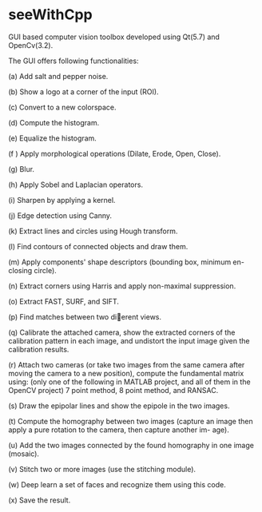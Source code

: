 # seeWithCpp

GUI based computer vision toolbox developed using Qt(5.7) and OpenCv(3.2).

The GUI offers following functionalities:

(a) Add salt and pepper noise.

(b) Show a logo at a corner of the input (ROI).

(c) Convert to a new colorspace.

(d) Compute the histogram.

(e) Equalize the histogram.

(f ) Apply morphological operations (Dilate, Erode, Open, Close).

(g) Blur.

(h) Apply Sobel and Laplacian operators.

(i) Sharpen by applying a kernel.

(j) Edge detection using Canny.

(k) Extract lines and circles using Hough transform.

(l) Find contours of connected objects and draw them.

(m) Apply components' shape descriptors (bounding box, minimum en-
closing circle).

(n) Extract corners using Harris and apply non-maximal suppression.

(o) Extract FAST, SURF, and SIFT.

(p) Find matches between two dierent views.

(q) Calibrate the attached camera, show the extracted corners of the
calibration pattern in each image, and undistort the input image
given the calibration results.

(r) Attach two cameras (or take two images from the same camera after
moving the camera to a new position), compute the fundamental
matrix using: (only one of the following in MATLAB project, and
all of them in the OpenCV project)
7 point method, 8 point method, and RANSAC.

(s) Draw the epipolar lines and show the epipole in the two images.

(t) Compute the homography between two images (capture an image
then apply a pure rotation to the camera, then capture another im-
age).

(u) Add the two images connected by the found homography in one image
(mosaic).

(v) Stitch two or more images (use the stitching module).

(w) Deep learn a set of faces and recognize them using this code.

(x) Save the result.

